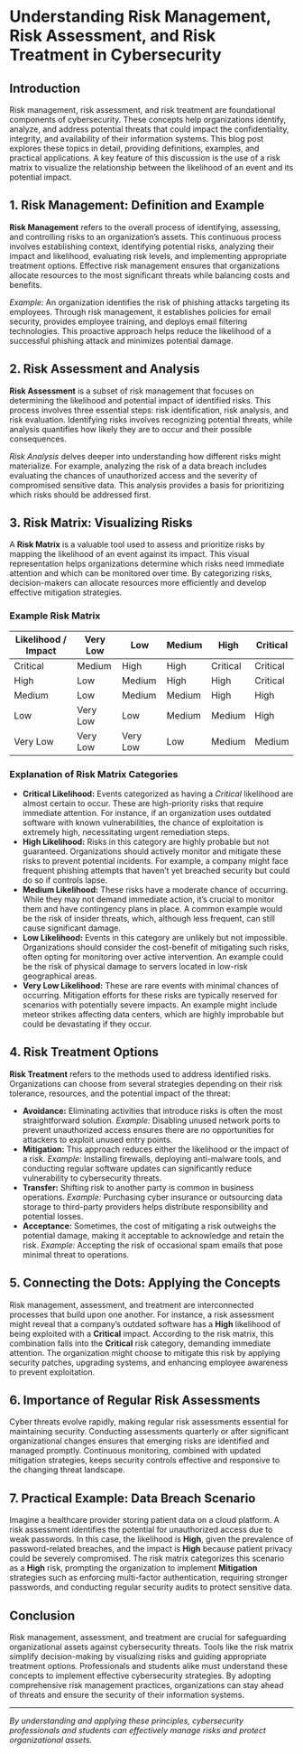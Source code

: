 # Understanding Risk Management, Risk Assessment, and Risk Treatment in Cybersecurity

## Introduction
Risk management, risk assessment, and risk treatment are foundational components of cybersecurity. These concepts help organizations identify, analyze, and address potential threats that could impact the confidentiality, integrity, and availability of their information systems. This blog post explores these topics in detail, providing definitions, examples, and practical applications. A key feature of this discussion is the use of a risk matrix to visualize the relationship between the likelihood of an event and its potential impact.

## 1. Risk Management: Definition and Example
**Risk Management** refers to the overall process of identifying, assessing, and controlling risks to an organization’s assets. This continuous process involves establishing context, identifying potential risks, analyzing their impact and likelihood, evaluating risk levels, and implementing appropriate treatment options. Effective risk management ensures that organizations allocate resources to the most significant threats while balancing costs and benefits.

*Example:* An organization identifies the risk of phishing attacks targeting its employees. Through risk management, it establishes policies for email security, provides employee training, and deploys email filtering technologies. This proactive approach helps reduce the likelihood of a successful phishing attack and minimizes potential damage.

## 2. Risk Assessment and Analysis
**Risk Assessment** is a subset of risk management that focuses on determining the likelihood and potential impact of identified risks. This process involves three essential steps: risk identification, risk analysis, and risk evaluation. Identifying risks involves recognizing potential threats, while analysis quantifies how likely they are to occur and their possible consequences.

*Risk Analysis* delves deeper into understanding how different risks might materialize. For example, analyzing the risk of a data breach includes evaluating the chances of unauthorized access and the severity of compromised sensitive data. This analysis provides a basis for prioritizing which risks should be addressed first.

## 3. Risk Matrix: Visualizing Risks
A **Risk Matrix** is a valuable tool used to assess and prioritize risks by mapping the likelihood of an event against its impact. This visual representation helps organizations determine which risks need immediate attention and which can be monitored over time. By categorizing risks, decision-makers can allocate resources more efficiently and develop effective mitigation strategies.

### Example Risk Matrix

| Likelihood / Impact | Very Low | Low   | Medium | High  | Critical |
|---------------------|----------|-------|--------|-------|----------|
| Critical            | Medium   | High  | High   | Critical | Critical |
| High                | Low      | Medium| High   | High     | Critical |
| Medium              | Low      | Medium| Medium | High     | High     |
| Low                 | Very Low | Low   | Medium | Medium   | High     |
| Very Low            | Very Low | Very Low | Low  | Medium   | Medium  |

### Explanation of Risk Matrix Categories
- **Critical Likelihood:** Events categorized as having a *Critical* likelihood are almost certain to occur. These are high-priority risks that require immediate attention. For instance, if an organization uses outdated software with known vulnerabilities, the chance of exploitation is extremely high, necessitating urgent remediation steps.
- **High Likelihood:** Risks in this category are highly probable but not guaranteed. Organizations should actively monitor and mitigate these risks to prevent potential incidents. For example, a company might face frequent phishing attempts that haven’t yet breached security but could do so if controls lapse.
- **Medium Likelihood:** These risks have a moderate chance of occurring. While they may not demand immediate action, it’s crucial to monitor them and have contingency plans in place. A common example would be the risk of insider threats, which, although less frequent, can still cause significant damage.
- **Low Likelihood:** Events in this category are unlikely but not impossible. Organizations should consider the cost-benefit of mitigating such risks, often opting for monitoring over active intervention. An example could be the risk of physical damage to servers located in low-risk geographical areas.
- **Very Low Likelihood:** These are rare events with minimal chances of occurring. Mitigation efforts for these risks are typically reserved for scenarios with potentially severe impacts. An example might include meteor strikes affecting data centers, which are highly improbable but could be devastating if they occur.

## 4. Risk Treatment Options
**Risk Treatment** refers to the methods used to address identified risks. Organizations can choose from several strategies depending on their risk tolerance, resources, and the potential impact of the threat:
- **Avoidance:** Eliminating activities that introduce risks is often the most straightforward solution. *Example:* Disabling unused network ports to prevent unauthorized access ensures there are no opportunities for attackers to exploit unused entry points.
- **Mitigation:** This approach reduces either the likelihood or the impact of a risk. *Example:* Installing firewalls, deploying anti-malware tools, and conducting regular software updates can significantly reduce vulnerability to cybersecurity threats.
- **Transfer:** Shifting risk to another party is common in business operations. *Example:* Purchasing cyber insurance or outsourcing data storage to third-party providers helps distribute responsibility and potential losses.
- **Acceptance:** Sometimes, the cost of mitigating a risk outweighs the potential damage, making it acceptable to acknowledge and retain the risk. *Example:* Accepting the risk of occasional spam emails that pose minimal threat to operations.

## 5. Connecting the Dots: Applying the Concepts
Risk management, assessment, and treatment are interconnected processes that build upon one another. For instance, a risk assessment might reveal that a company’s outdated software has a **High** likelihood of being exploited with a **Critical** impact. According to the risk matrix, this combination falls into the **Critical** risk category, demanding immediate attention. The organization might choose to mitigate this risk by applying security patches, upgrading systems, and enhancing employee awareness to prevent exploitation.

## 6. Importance of Regular Risk Assessments
Cyber threats evolve rapidly, making regular risk assessments essential for maintaining security. Conducting assessments quarterly or after significant organizational changes ensures that emerging risks are identified and managed promptly. Continuous monitoring, combined with updated mitigation strategies, keeps security controls effective and responsive to the changing threat landscape.

## 7. Practical Example: Data Breach Scenario
Imagine a healthcare provider storing patient data on a cloud platform. A risk assessment identifies the potential for unauthorized access due to weak passwords. In this case, the likelihood is **High**, given the prevalence of password-related breaches, and the impact is **High** because patient privacy could be severely compromised. The risk matrix categorizes this scenario as a **High** risk, prompting the organization to implement **Mitigation** strategies such as enforcing multi-factor authentication, requiring stronger passwords, and conducting regular security audits to protect sensitive data.

## Conclusion
Risk management, assessment, and treatment are crucial for safeguarding organizational assets against cybersecurity threats. Tools like the risk matrix simplify decision-making by visualizing risks and guiding appropriate treatment options. Professionals and students alike must understand these concepts to implement effective cybersecurity strategies. By adopting comprehensive risk management practices, organizations can stay ahead of threats and ensure the security of their information systems.

---
*By understanding and applying these principles, cybersecurity professionals and students can effectively manage risks and protect organizational assets.*
